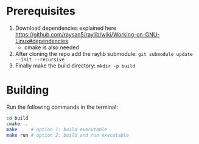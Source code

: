 # Prerequisites
1. Download dependencies explained here https://github.com/raysan5/raylib/wiki/Working-on-GNU-Linux#dependencies
    - cmake is also needed
2. After cloning the repo add the raylib submodule:
`git submodule update --init --recursive`
3. Finally make the build directory:
`mkdir -p build`

# Building
Run the following commands in the terminal:
```sh
cd build
cmake ..
make     # option 1: build executable
make run # option 2: build and run executable
```
